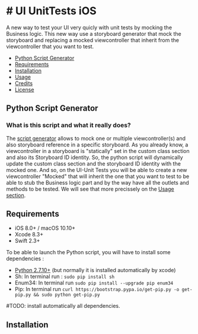 # # UI UnitTests iOS
A new way to test your UI very quicly with unit tests by mocking the Business logic.
This new way use a storyboard generator that mock the storyboard and replacing a mocked viewcontroller that inherit from the viewcontroller that you want to test.

- [Python Script Generator](#python-script-generator)
- [Requirements](#requirements)
- [Installation](#installation)
- [Usage](#usage)
- [Credits](#credits)
- [License](#license)

## Python Script Generator

### What is this script and what it really does?
The [script generator](https://github.com/rahimDZ/UI-Unit-Tests-iOS/blob/master/UI-UnitTests-iOS/Script/scriptTest.py) allows to mock one or multiple viewcontroller(s) and also storyboard reference in a specific storyboard.
As you already know, a viewcontroller in a storyboard is "statically" set in the custom class section and also its Storyboard ID identity.
So, the python script will dynamically update the custom class section and the storyboard ID identity with the mocked one.
And so, on the UI-Unit Tests you will be able to create a new viewcontroller "Mocked" that will inherit the one that you want to test to be able to stub the Business logic part and by the way have all the outlets and methods to be tested.
We will see that more precissely on the [Usage section](#usage).

## Requirements

- iOS 8.0+ / macOS 10.10+
- Xcode 8.3+
- Swift 2.3+

To be able to launch the Python script, you will have to install some dependencies :

- [Python 2.7.10+](https://www.python.org/downloads/) (but normally it is installed automatically by xcode)
- Sh: In terminal run : `sudo pip install sh`
- Enum34: In terminal run `sudo pip install --upgrade pip enum34`
- Pip: In terminal run `curl https://bootstrap.pypa.io/get-pip.py -o get-pip.py && sudo python get-pip.py`

#TODO: install automatically all dependencies.

## Installation

